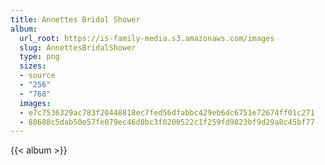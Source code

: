 ```yaml
---
title: Annettes Bridal Shower
album:
  url_root: https://is-family-media.s3.amazonaws.com/images
  slug: AnnettesBridalShower
  type: png
  sizes:
  - source
  - "256"
  - "768"
  images:
  - e7c7536329ac783f20448818ec7fed56dfabbc429eb6dc6751e72674ff01c271
  - 88688c5dab50e57fe079ec46d8bc3f0200522c1f259fd9823bf9d29a8c45bf77
---
```

{{< album >}}
